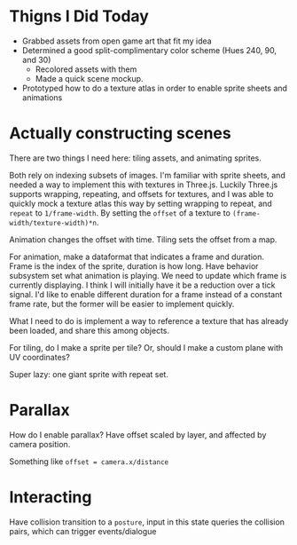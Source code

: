 # Thigns I Did Today
* Grabbed assets from open game art that fit my idea
* Determined a good split-complimentary color scheme (Hues 240, 90, and 30)
    * Recolored assets with them
    * Made a quick scene mockup.
* Prototyped how to do a texture atlas in order to enable sprite sheets and animations

# Actually constructing scenes

There are two things I need here: tiling assets, and animating sprites.

Both rely on indexing subsets of images. I'm familiar with sprite sheets, and needed a way to implement this with textures in Three.js. Luckily Three.js supports wrapping, repeating, and offsets for textures, and I was able to quickly mock a texture atlas this way by setting wrapping to repeat, and `repeat` to `1/frame-width`. By setting the `offset` of a texture to `(frame-width/texture-width)*n`.

Animation changes the offset with time. Tiling sets the offset from a map.

For animation, make a dataformat that indicates a frame and duration. Frame is the index of the sprite, duration is how long. Have behavior subsystem set what animation is playing. We need to update which frame is currently displaying. I think I will initially have it be a reduction over a tick signal. I'd like to enable different duration for a frame instead of a constant frame rate, but the former will be easier to implement quickly.

What I need to do is implement a way to reference a texture that has already been loaded, and share this among objects.

For tiling, do I make a sprite per tile? Or, should I make a custom plane with UV coordinates?

Super lazy: one giant sprite with repeat set.

# Parallax

How do I enable parallax? Have offset scaled by layer, and affected by camera position.

Something like `offset = camera.x/distance`

# Interacting
Have collision transition to a `posture`, input in this state queries the collision pairs, which can trigger events/dialogue
